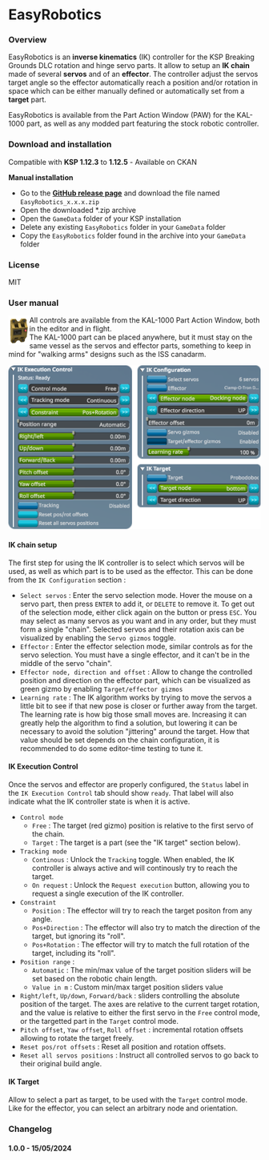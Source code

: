 # EasyRobotics

### Overview

EasyRobotics is an **inverse kinematics** (IK) controller for the KSP Breaking Grounds DLC rotation and hinge servo parts. It allow to setup an **IK chain** made of several **servos** and of an **effector**. The controller adjust the servos target angle so the effector automatically reach a position and/or rotation in space which can be either manually defined or automatically set from a **target** part.

EasyRobotics is available from the Part Action Window (PAW) for the KAL-1000 part, as well as any modded part featuring the stock robotic controller.

### Download and installation

Compatible with **KSP 1.12.3** to **1.12.5** - Available on CKAN

**Manual installation**

- Go to the **[GitHub release page](https://github.com/gotmachine/EasyRobotics/releases)** and download the file named `EasyRobotics_x.x.x.zip`
- Open the downloaded *.zip archive
- Open the `GameData` folder of your KSP installation
- Delete any existing `EasyRobotics` folder in your `GameData` folder
- Copy the `EasyRobotics` folder found in the archive into your `GameData` folder

### License

MIT

### User manual

<img align="left" width="42" height="58" src="https://raw.githubusercontent.com/gotmachine/EasyRobotics/master/Images/KAL-1000.png">

All controls are available from the KAL-1000 Part Action Window, both in the editor and in flight.
<br/>The KAL-1000 part can be placed anywhere, but it must stay on the same vessel as the servos and effector parts, something to keep in mind for "walking arms" designs such as the ISS canadarm.

<img src="https://raw.githubusercontent.com/gotmachine/EasyRobotics/master/Images/PAW.png ">

#### IK chain setup
The first step for using the IK controller is to select which servos will be used, as well as which part is to be used as the effector.
This can be done from the `IK Configuration` section :



- `Select servos` : Enter the servo selection mode. Hover the mouse on a servo part, then press `ENTER` to add it, or `DELETE` to remove it. To get out of the selection mode, either click again on the button or press `ESC`. You may select as many servos as you want and in any order, but they must form a single "chain". Selected servos and their rotation axis can be visualized by enabling the `Servo gizmos` toggle.
- `Effector` : Enter the effector selection mode, similar controls as for the servo selection. You must have a single effector, and it can't be in the middle of the servo "chain".
- `Effector node, direction and offset` : Allow to change the controlled position and direction on the effector part, which can be visualized as green gizmo by enabling `Target/effector gizmos`
- `Learning rate` : The IK algorithm works by trying to move the servos a little bit to see if that new pose is closer or further away from the target. The learning rate is how big those small moves are. Increasing it can greatly help the algorithm to find a solution, but lowering it can be necessary to avoid the solution "jittering" around the target. How that value should be set depends on the chain configuration, it is recommended to do some editor-time testing to tune it.

#### IK Execution Control


Once the servos and effector are properly configured, the `Status` label in the `IK Execution Control` tab should show `ready`. That label will also indicate what the IK controller state is when it is active.

- `Control mode`
  - `Free` : The target (red gizmo) position is relative to the first servo of the chain. 
  - `Target` : The target is a part (see the "IK target" section below).
- `Tracking mode`
  - `Continous` : Unlock the `Tracking` toggle. When enabled, the IK controller is always active and will continously try to reach the target. 
  - `On request` : Unlock the `Request execution` button, allowing you to request a single execution of the IK controller.
- `Constraint`
  - `Position` : The effector will try to reach the target positon from any angle.
  - `Pos+Direction` : The effector will also try to match the direction of the target, but ignoring its "roll".
  - `Pos+Rotation` : The effector will try to match the full rotation of the target, including its "roll".
- `Position range` :
  - `Automatic` : The min/max value of the target position sliders will be set based on the robotic chain length.
  - `Value in m` : Custom min/max target position sliders value
- `Right/left`, `Up/down`, `Forward/back` : sliders controlling the absolute position of the target. The axes are relative to the current target rotation, and the value is relative to either the first servo in the `Free` control mode, or the targetted part in the `Target` control mode.
- `Pitch offset`, `Yaw offset`, `Roll offset` : incremental rotation offsets allowing to rotate the target freely.
- `Reset pos/rot offsets` : Reset all position and rotation offsets.
- `Reset all servos positions` : Instruct all controlled servos to go back to their original build angle.

#### IK Target
Allow to select a part as target, to be used with the `Target` control mode. Like for the effector, you can select an arbitrary node and orientation.

### Changelog

#### 1.0.0 - 15/05/2024
